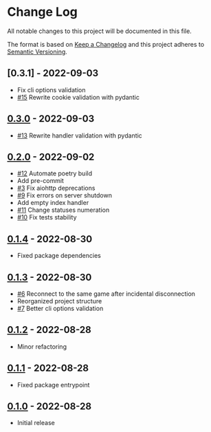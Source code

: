 # Change Log

All notable changes to this project will be documented in this file.

The format is based on [Keep a Changelog](http://keepachangelog.com/)
and this project adheres to [Semantic Versioning](http://semver.org/).

## [0.3.1] - 2022-09-03

- Fix cli options validation
- [#15] Rewrite cookie validation with pydantic

## [0.3.0] - 2022-09-03

- [#13] Rewrite handler validation with pydantic

## [0.2.0] - 2022-09-02

- [#12] Automate poetry build
- Add pre-commit
- [#3] Fix aiohttp deprecations
- [#9] Fix errors on server shutdown
- Add empty index handler
- [#11] Change statuses numeration
- [#10] Fix tests stability

## [0.1.4] - 2022-08-30

- Fixed package dependencies

## [0.1.3] - 2022-08-30

- [#6] Reconnect to the same game after incidental disconnection
- Reorganized project structure
- [#7] Better cli options validation

## [0.1.2] - 2022-08-28

- Minor refactoring

## [0.1.1] - 2022-08-28

- Fixed package entrypoint

## [0.1.0] - 2022-08-28

- Initial release

[0.4.0]: https://github.com/vyalovvldmr/onx/compare/v0.3.0...v0.3.1
[#15]: https://github.com/vyalovvldmr/onx/issues/15
[0.3.0]: https://github.com/vyalovvldmr/onx/compare/v0.2.0...v0.3.0
[#13]: https://github.com/vyalovvldmr/onx/issues/13
[0.2.0]: https://github.com/vyalovvldmr/onx/compare/v0.1.4...v0.2.0
[#12]: https://github.com/vyalovvldmr/onx/issues/12
[#3]: https://github.com/vyalovvldmr/onx/issues/3
[#9]: https://github.com/vyalovvldmr/onx/issues/9
[#11]: https://github.com/vyalovvldmr/onx/issues/11
[#10]: https://github.com/vyalovvldmr/onx/issues/10
[0.1.4]: https://github.com/vyalovvldmr/onx/compare/v0.1.3...v0.1.4
[#6]: https://github.com/vyalovvldmr/onx/issues/6
[#7]: https://github.com/vyalovvldmr/onx/issues/7
[0.1.3]: https://github.com/vyalovvldmr/onx/compare/v0.1.2...v0.1.3
[0.1.2]: https://github.com/vyalovvldmr/onx/compare/v0.1.1...v0.1.2
[0.1.1]: https://github.com/vyalovvldmr/onx/compare/v0.1.0...v0.1.1
[0.1.0]: https://github.com/vyalovvldmr/onx/releases/tag/v0.1.0
